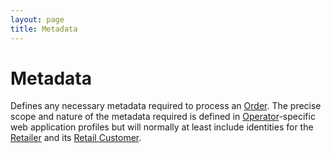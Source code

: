 ```yaml
---
layout: page
title: Metadata
---
```


# Metadata

Defines any necessary metadata required to process an [Order](../concepts/order). The precise scope and nature of the metadata required is defined in [Operator](../concepts/operator)-specific web application profiles but will normally at least include identities for the [Retailer](../concepts/retailer) and its [Retail Customer](../concepts/retail-customer).
